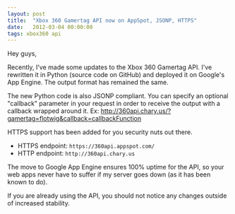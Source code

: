 ```yaml
---
layout: post
title:  "Xbox 360 Gamertag API now on AppSpot, JSONP, HTTPS"
date:   2012-03-04 00:00:00
tags: xbox360 api
---
```


Hey guys,

Recently, I've made some updates to the Xbox 360 Gamertag API. I've rewritten it in Python (source code on GitHub) and deployed it on Google's App Engine. The output format has remained the same.

The new Python code is also JSONP compliant. You can specify an optional "callback" parameter in your request in order to receive the output with a callback wrapped around it. Ex: http://360api.chary.us/?gamertag=flotwig&callback=callbackFunction

HTTPS support has been added for you security nuts out there.

 * HTTPS endpoint: `https://360api.appspot.com/`
 * HTTP endpoint: `http://360api.chary.us`

The move to Google App Engine ensures 100% uptime for the API, so your web apps never have to suffer if my server goes down (as it has been known to do).

If you are already using the API, you should not notice any changes outside of increased stability.